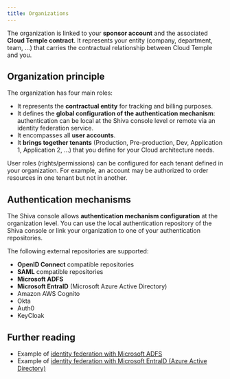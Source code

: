```yaml
---
title: Organizations
---
```

The organization is linked to your __sponsor account__ and the associated __Cloud Temple contract__. It represents your entity (company, department, team, ...) that carries the contractual relationship between Cloud Temple and you.

## Organization principle

The organization has four main roles:

- It represents the __contractual entity__ for tracking and billing purposes.
- It defines the __global configuration of the authentication mechanism__: authentication can be local at the Shiva console level or remote via an identity federation service.
- It encompasses all __user accounts__.
- It __brings together tenants__ (Production, Pre-production, Dev, Application 1, Application 2, ...) that you define for your Cloud architecture needs.

User roles (rights/permissions) can be configured for each tenant defined in your organization. For example, an account may be authorized to order resources in one tenant but not in another.

## Authentication mechanisms

The Shiva console allows __authentication mechanism configuration__ at the organization level. You can use the local authentication repository of the Shiva console or link your organization to one of your authentication repositories.

The following external repositories are supported:

- __OpenID Connect__ compatible repositories
- __SAML__ compatible repositories
- __Microsoft ADFS__
- __Microsoft EntraID__ (Microsoft Azure Active Directory)
- Amazon AWS Cognito
- Okta
- Auth0
- KeyCloak

## Further reading

- Example of [identity federation with Microsoft ADFS](iam/sso_adfs.md)
- Example of [identity federation with Microsoft EntraID (Azure Active Directory)](iam/sso_aad.md)
